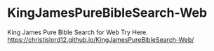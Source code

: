 # KingJamesPureBibleSearch-Web
King James Pure Bible Search for Web
Try Here.
https://christislord12.github.io/KingJamesPureBibleSearch-Web/
